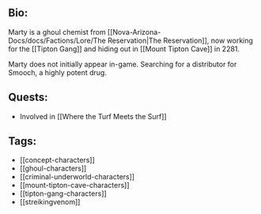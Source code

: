 ## Bio:

Marty is a ghoul chemist from [[Nova-Arizona-Docs/docs/Factions/Lore/The Reservation|The Reservation]], now working for the [[Tipton Gang]] and hiding out in [[Mount Tipton Cave]] in 2281.

Marty does not initially appear in-game. Searching for a distributor for Smooch, a highly potent drug.

## Quests:

- Involved in [[Where the Turf Meets the Surf]]

## Tags:

- [[concept-characters]]
- [[ghoul-characters]]
- [[criminal-underworld-characters]]
- [[mount-tipton-cave-characters]]
- [[tipton-gang-characters]]
- [[streikingvenom]]